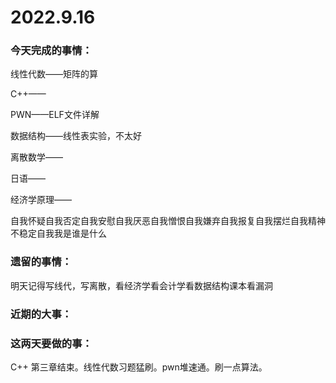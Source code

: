 # 2022.9.16

### 今天完成的事情：

线性代数——矩阵的算

C++——

PWN——ELF文件详解

数据结构——线性表实验，不太好

离散数学——

日语——

经济学原理——

自我怀疑自我否定自我安慰自我厌恶自我憎恨自我嫌弃自我报复自我摆烂自我精神不稳定自我我是谁是什么

### 遗留的事情：

明天记得写线代，写离散，看经济学看会计学看数据结构课本看漏洞

### 近期的大事：

### 这两天要做的事：

C++ 第三章结束。线性代数习题猛刷。pwn堆速通。刷一点算法。

